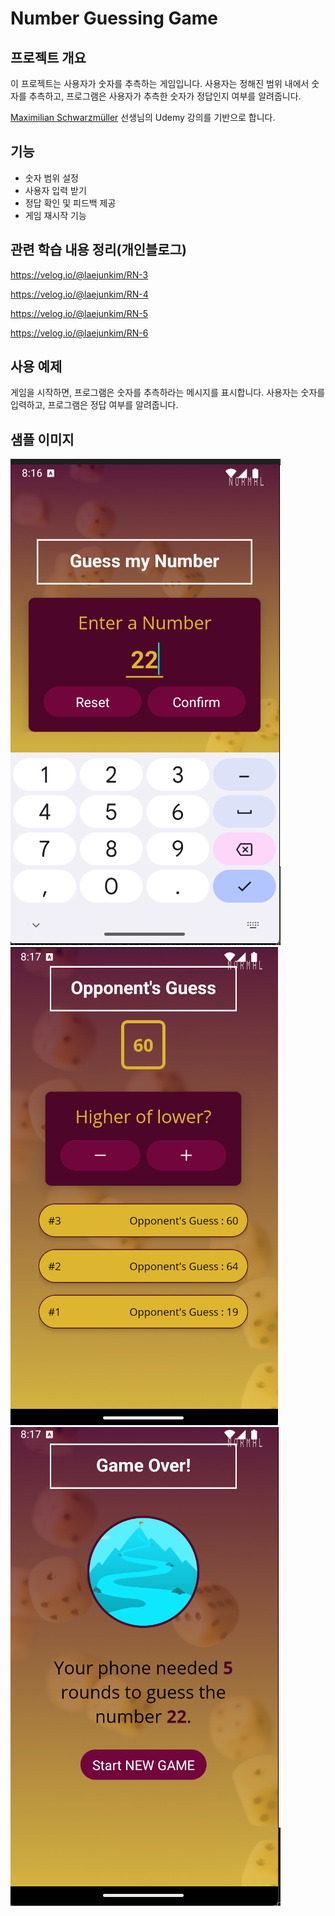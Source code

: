 # Number Guessing Game

## 프로젝트 개요

이 프로젝트는 사용자가 숫자를 추측하는 게임입니다. 사용자는 정해진 범위 내에서 숫자를 추측하고, 프로그램은 사용자가 추측한 숫자가 정답인지 여부를 알려줍니다.

[Maximilian Schwarzmüller](https://www.linkedin.com/in/maximilian-schwarzmueller/) 선생님의 Udemy 강의를 기반으로 합니다.

## 기능

- 숫자 범위 설정
- 사용자 입력 받기
- 정답 확인 및 피드백 제공
- 게임 재시작 기능

## 관련 학습 내용 정리(개인블로그)

https://velog.io/@laejunkim/RN-3

https://velog.io/@laejunkim/RN-4

https://velog.io/@laejunkim/RN-5

https://velog.io/@laejunkim/RN-6

## 사용 예제

게임을 시작하면, 프로그램은 숫자를 추측하라는 메시지를 표시합니다. 사용자는 숫자를 입력하고, 프로그램은 정답 여부를 알려줍니다.

## 샘플 이미지

![Sample 1](assets/images/samples/sample1.png)
![Sample 2](assets/images/samples/sample2.png)
![Sample 3](assets/images/samples/sample3.png)
